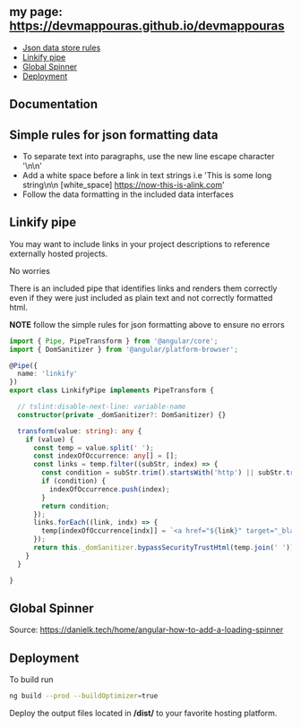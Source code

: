 ## my page: https://devmappouras.github.io/devmappouras

  - [Json data store rules](#simple-rules-for-json-formatting-data)
  - [Linkify pipe](#linkify-pipe)
  - [Global Spinner](#global-spinner)
  - [Deployment](#deployment)

## Documentation

## Simple rules for json formatting data

- To separate text into paragraphs, use  the new line escape character '\n\n'
- Add a white space before a link in text strings i.e 'This is some long string\n\n [white_space] https://now-this-is-alink.com'
- Follow the data formatting in the included data interfaces

## Linkify pipe

You may want to include links in your project descriptions to reference externally hosted projects.

No worries

There is an included pipe that identifies links and renders them correctly even if 
they were just included as plain text and not correctly formatted html.

**NOTE** follow the simple rules for json formatting above to ensure no errors

```ts
import { Pipe, PipeTransform } from '@angular/core';
import { DomSanitizer } from '@angular/platform-browser';

@Pipe({
  name: 'linkify'
})
export class LinkifyPipe implements PipeTransform {

  // tslint:disable-next-line: variable-name
  constructor(private _domSanitizer?: DomSanitizer) {}

  transform(value: string): any {
    if (value) {
      const temp = value.split(' ');
      const indexOfOccurrence: any[] = [];
      const links = temp.filter((subStr, index) => {
        const condition = subStr.trim().startsWith('http') || subStr.trim().startsWith('https');
        if (condition) {
          indexOfOccurrence.push(index);
        }
        return condition;
      });
      links.forEach((link, indx) => {
        temp[indexOfOccurrence[indx]] = `<a href="${link}" target="_blank">${link}</a>`;
      });
      return this._domSanitizer.bypassSecurityTrustHtml(temp.join(' '));
    }
  }

}

```

## Global Spinner

Source: https://danielk.tech/home/angular-how-to-add-a-loading-spinner

## Deployment

To build run

```bash
ng build --prod --buildOptimizer=true
```

Deploy the output files located in **/dist/** to your favorite hosting platform.
